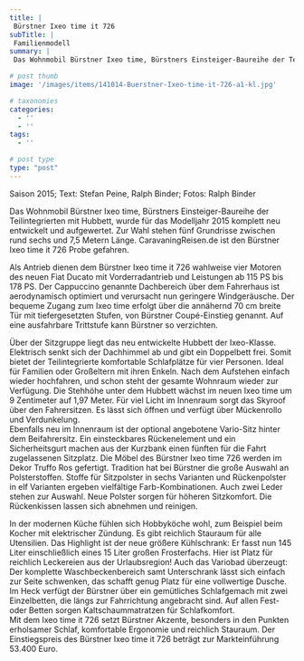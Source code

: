 ```yaml
---
title: |
 Bürstner Ixeo time it 726
subTitle: |
 Familienmodell
summary: |
 Das Wohnmobil Bürstner Ixeo time, Bürstners Einsteiger-Baureihe der Teilintegrierten mit Hubbett, wurde für das Modelljahr 2015 komplett neu entwickelt und aufgewertet. Zur Wahl stehen fünf Grundrisse zwischen rund sechs und 7,5 Metern Länge. CaravaningReisen.de ist den Bürstner Ixeo time it 726 Probe gefahren.

# post thumb
image: '/images/items/141014-Buerstner-Ixeo-time-it-726-a1-kl.jpg'

# taxonomies
categories: 
  - ''
  - ''
tags:
  - ''

# post type
type: "post"
---
```


Saison 2015; Text: Stefan Peine, Ralph Binder; Fotos: Ralph Binder  

Das Wohnmobil Bürstner Ixeo time, Bürstners Einsteiger-Baureihe der Teilintegrierten mit Hubbett, wurde für das Modelljahr 2015 komplett neu entwickelt und aufgewertet. Zur Wahl stehen fünf Grundrisse zwischen rund sechs und 7,5 Metern Länge. CaravaningReisen.de ist den Bürstner Ixeo time it 726 Probe gefahren.  

Als Antrieb dienen dem Bürstner Ixeo time it 726 wahlweise vier Motoren des neuen Fiat Ducato mit Vorderradantrieb und Leistungen ab 115 PS bis 178 PS. Der Cappuccino genannte Dachbereich über dem Fahrerhaus ist aerodynamisch optimiert und verursacht nun geringere Windgeräusche. Der bequeme Zugang zum Ixeo time erfolgt über die annähernd 70 cm breite Tür mit tiefergesetzten Stufen, von Bürstner Coupé-Einstieg genannt. Auf eine ausfahrbare Trittstufe kann Bürstner so verzichten.  

Über der Sitzgruppe liegt das neu entwickelte Hubbett der Ixeo-Klasse. Elektrisch senkt sich der Dachhimmel ab und gibt ein Doppelbett frei. Somit bietet der Teilintegrierte komfortable Schlafplätze für vier Personen. Ideal für Familien oder Großeltern mit ihren Enkeln. Nach dem Aufstehen einfach wieder hochfahren, und schon steht der gesamte Wohnraum wieder zur Verfügung. Die Stehhöhe unter dem Hubbett wächst im neuen Ixeo time um 9 Zentimeter auf 1,97 Meter. Für viel Licht im Innenraum sorgt das Skyroof über den Fahrersitzen. Es lässt sich öffnen und verfügt über Mückenrollo und Verdunkelung.  
Ebenfalls neu im Innenraum ist der optional angebotene Vario-Sitz hinter dem Beifahrersitz. Ein einsteckbares Rückenelement und ein Sicherheitsgurt machen aus der Kurzbank einen fünften für die Fahrt zugelassenen Sitzplatz. Die Möbel des Bürstner Ixeo time 726 werden im Dekor Truffo Ros gefertigt. Tradition hat bei Bürstner die große Auswahl an Polsterstoffen. Stoffe für Sitzpolster in sechs Varianten und Rückenpolster in elf Varianten ergeben vielfältige Farb-Kombinationen. Auch zwei Leder stehen zur Auswahl. Neue Polster sorgen für höheren Sitzkomfort. Die Rückenkissen lassen sich abnehmen und reinigen.  

In der modernen Küche fühlen sich Hobbyköche wohl, zum Beispiel beim Kocher mit elektrischer Zündung. Es gibt reichlich Stauraum für alle Utensilien. Das Highlight ist der neue größere Kühlschrank: Er fasst nun 145 Liter einschließlich eines 15 Liter großen Frosterfachs. Hier ist Platz für reichlich Leckereien aus der Urlaubsregion! Auch das Variobad überzeugt: Der komplette Waschbeckenbereich samt Unterschrank lässt sich einfach zur Seite schwenken, das schafft genug Platz für eine vollwertige Dusche. Im Heck verfügt der Bürstner über ein gemütliches Schlafgemach mit zwei Einzelbetten, die längs zur Fahrrichtung angebracht sind. Auf allen Fest- oder Betten sorgen Kaltschaummatratzen für Schlafkomfort.  
Mit dem Ixeo time it 726 setzt Bürstner Akzente, besonders in den Punkten erholsamer Schlaf, komfortable Ergonomie und reichlich Stauraum. Der Einstiegspreis des Bürstner Ixeo time it 726 beträgt zur Markteinführung 53.400 Euro.  
 